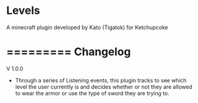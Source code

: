 Levels
======

A minecraft plugin developed by Kato (Tigatok) for Ketchupcoke

=========
Changelog
=========
V 1.0.0
- Through a series of Listening events, this plugin tracks to see which level the user currently is and decides whether or not they are allowed to wear the armor or use the type of sword they are trying to.
